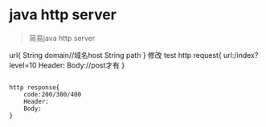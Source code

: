 # java http server

>简易java http server


url{
 String domain//域名host
 String path
}
修改
test
http request{
    url:/index?level=10
    Header:
    Body://post才有
}
```

http response{
    code:200/300/400
    Header:
    Body:
}